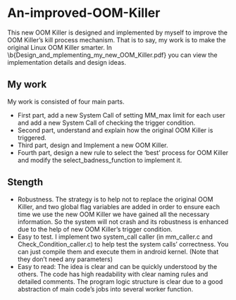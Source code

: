 # An-improved-OOM-Killer
This new OOM Killer is designed and implemented by myself to  improve the OOM Killer’s kill process mechanism. That is to say, my work is to make the original Linux OOM Killer smarter.
In \b{Design_and_mplementing_my_new_OOM_Killer.pdf} you can view the implementation details and design ideas.
## My work
My work is consisted of four main parts. 
* First part, add a new System Call of setting
MM_max limit for each user and add a new System Call of checking the trigger condition.
* Second part, understand and explain how the original OOM Killer is triggered.
* Third part, design and Implement a new OOM Killer. 
* Fourth part, design a new rule to select the ‘best’
process for OOM Killer and modify the select_badness_function to implement it.
## Stength
* Robustness. The strategy is to help not to replace the original OOM Killer, and two
global flag variables are added in order to ensure each time we use the new OOM Killer we
have gained all the necessary information. So the system will not crash and its robustness is
enhanced due to the help of new OOM Killer’s trigger condition.
* Easy to test. I implement two system_call caller (in mm_caller.c and
Check_Condition_caller.c) to help test the system calls’ correctness. You can just compile
them and execute them in android kernel. (Note that they don’t need any parameters)
* Easy to read: The idea is clear and can be quickly understood by the others. The code has high readability with clear naming rules and detailed comments. The program logic structure is clear due to a good abstraction of main code’s jobs into several worker function.
